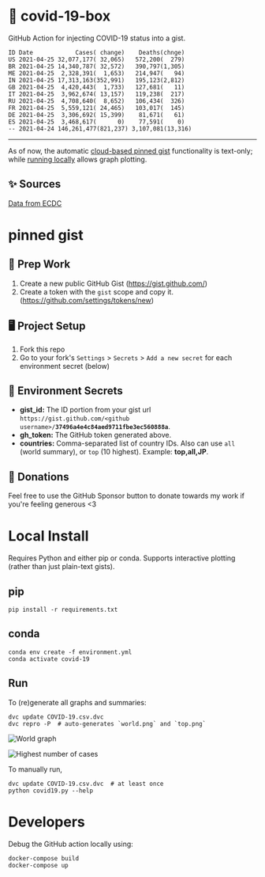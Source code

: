 # 🏥 covid-19-box

GitHub Action for injecting COVID-19 status into a gist.

```
ID Date            Cases( change)    Deaths(chnge)
US 2021-04-25 32,077,177( 32,065)   572,200(  279)
BR 2021-04-25 14,340,787( 32,572)   390,797(1,305)
ME 2021-04-25  2,328,391(  1,653)   214,947(   94)
IN 2021-04-25 17,313,163(352,991)   195,123(2,812)
GB 2021-04-25  4,420,443(  1,733)   127,681(   11)
IT 2021-04-25  3,962,674( 13,157)   119,238(  217)
RU 2021-04-25  4,708,640(  8,652)   106,434(  326)
FR 2021-04-25  5,559,121( 24,465)   103,017(  145)
DE 2021-04-25  3,306,692( 15,399)    81,671(   61)
ES 2021-04-25  3,468,617(      0)    77,591(    0)
-- 2021-04-24 146,261,477(821,237) 3,107,081(13,316)
```

---

As of now, the automatic [cloud-based pinned gist](#pinned-gist) functionality is text-only;
while [running locally](#local-install) allows graph plotting.

## ✨ Sources

[Data from ECDC](https://www.ecdc.europa.eu/en/publications-data/download-todays-data-geographic-distribution-covid-19-cases-worldwide)

# pinned gist

## 🎒 Prep Work
1. Create a new public GitHub Gist (https://gist.github.com/)
1. Create a token with the `gist` scope and copy it. (https://github.com/settings/tokens/new)

## 🖥 Project Setup
1. Fork this repo
1. Go to your fork's `Settings` > `Secrets` > `Add a new secret` for each environment secret (below)

## 🤫 Environment Secrets
- **gist_id:** The ID portion from your gist url `https://gist.github.com/<github username>/`**`37496a4e4c84aed9711fbe3ec560888a`**.
- **gh_token:** The GitHub token generated above.
- **countries:** Comma-separated list of country IDs. Also can use `all` (world summary), or `top` (10 highest). Example: **top,all,JP**.

## 💸 Donations

Feel free to use the GitHub Sponsor button to donate towards my work if you're feeling generous <3

# Local Install

Requires Python and either pip or conda. Supports interactive plotting (rather than just plain-text gists).

## pip

```
pip install -r requirements.txt
```

## conda

```
conda env create -f environment.yml
conda activate covid-19
```

## Run

To (re)generate all graphs and summaries:

```
dvc update COVID-19.csv.dvc
dvc repro -P  # auto-generates `world.png` and `top.png`
```

![World graph](world.png)

![Highest number of cases](top.png)

To manually run,

```
dvc update COVID-19.csv.dvc  # at least once
python covid19.py --help
```

# Developers

Debug the GitHub action locally using:

```
docker-compose build
docker-compose up
```
